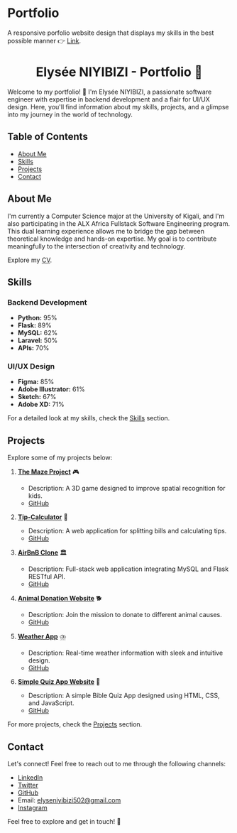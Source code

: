 # Portfolio
A responsive porfolio website design that displays my skills in the best possible manner 👉 [Link](https://elyse502.github.io/My-Portfolio/).

<div align="center">

# Elysée NIYIBIZI - Portfolio 🛂
</div>

Welcome to my portfolio! 👋 I'm Elysée NIYIBIZI, a passionate software engineer with expertise in backend development and a flair for UI/UX design. Here, you'll find information about my skills, projects, and a glimpse into my journey in the world of technology.

## Table of Contents
- [About Me](#about-me)
- [Skills](#skills)
- [Projects](#projects)
- [Contact](#contact)

## About Me
I'm currently a Computer Science major at the University of Kigali, and I'm also participating in the ALX Africa Fullstack Software Engineering program. This dual learning experience allows me to bridge the gap between theoretical knowledge and hands-on expertise. My goal is to contribute meaningfully to the intersection of creativity and technology.

Explore my [CV](https://drive.google.com/file/d/1taukDrRuQHmXb83iIKUOOSYZ5aMvLIls/view?usp=drive_link).

## Skills
### Backend Development
- **Python:** 95%
- **Flask:** 89%
- **MySQL:** 62%
- **Laravel:** 50%
- **APIs:** 70%

### UI/UX Design
- **Figma:** 85%
- **Adobe Illustrator:** 61%
- **Sketch:** 67%
- **Adobe XD:** 71%

For a detailed look at my skills, check the [Skills](#skills) section.

## Projects
Explore some of my projects below:

1. **[The Maze Project](https://elyse502.github.io/The-Maze-Project-Page/)** 🎮
   - Description: A 3D game designed to improve spatial recognition for kids.
   - [GitHub](https://github.com/elyse502/The-Maze-Project)

2. **[Tip-Calculator](https://elyse502.github.io/Tip-Calculator/)** 📲
   - Description: A web application for splitting bills and calculating tips.
   - [GitHub](https://github.com/elyse502/Tip-Calculator.git)

3. **[AirBnB Clone](https://www.elysee.tech/)** 🏛️
   - Description: Full-stack web application integrating MySQL and Flask RESTful API.
   - [GitHub](https://github.com/elyse502/AirBnB_clone_v4.git)

4. **[Animal Donation Website](https://elyse502.github.io/Animal-Hub/)** 🐕
   - Description: Join the mission to donate to different animal causes.
   - [GitHub](https://github.com/elyse502/Animal-Hub.git)

5. **[Weather App](https://elyse502.github.io/Weather-App/)** ⛈️
   - Description: Real-time weather information with sleek and intuitive design.
   - [GitHub](https://github.com/elyse502/Weather-App.git)

6. **[Simple Quiz App Website](https://elyse502.github.io/Bible-Quiz/)** 📖
   - Description: A simple Bible Quiz App designed using HTML, CSS, and JavaScript.
   - [GitHub](https://github.com/elyse502/Bible-Quiz.git)

For more projects, check the [Projects](#portfolio) section.

## Contact
Let's connect! Feel free to reach out to me through the following channels:
- [LinkedIn](https://www.linkedin.com/in/niyibizi-elys%C3%A9e/)
- [Twitter](https://twitter.com/Niyibizi_Elyse)
- [GitHub](https://github.com/elyse502)
- Email: elyseniyibizi502@gmail.com
- [Instagram](https://www.instagram.com/7.le_fils_de_dieu/)

Feel free to explore and get in touch! 🚀
